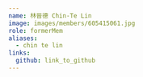 ```yaml
---
name: 林晉德 Chin-Te Lin 
image: images/members/605415061.jpg 
role: formerMem
aliases:
  - chin te lin
links:
  github: link_to_github 
---
```

